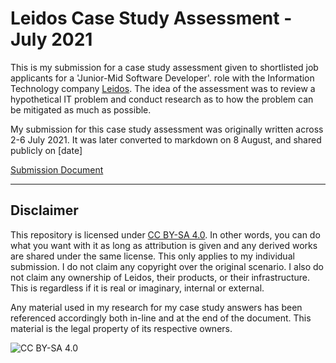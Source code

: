 # Leidos Case Study Assessment - July 2021

This is my submission for a case study assessment given to shortlisted job applicants for a 'Junior-Mid Software Developer'.  role with the Information Technology company [Leidos](https://www.leidos.com/). The idea of the assessment was to review a hypothetical IT problem and conduct research as to how the problem can be mitigated as much as possible.

My submission for this case study assessment was originally written across 2-6 July 2021. It was later converted to markdown on 8 August, and shared publicly on [date]

[Submission Document](./submission.md)

---

## Disclaimer

This repository is licensed under [CC BY-SA 4.0](https://creativecommons.org/licenses/by-sa/4.0/). In other words, you can do what you want with it as long as attribution is given and any derived works are shared under the same license. This only applies to my individual submission. I do not claim any copyright over the original scenario. I also do not claim any ownership of Leidos, their products, or their infrastructure. This is regardless if it is real or imaginary, internal or external.

Any material used in my research for my case study answers has been referenced accordingly both in-line and at the end of the document. This material is the legal property of its respective owners.

![CC BY-SA 4.0](https://i.creativecommons.org/l/by-sa/4.0/88x31.png)
